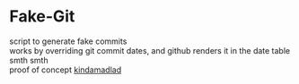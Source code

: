 # Fake-Git

script to generate fake commits    
works by overriding git commit dates, and github renders it in the date table smth smth    
proof of concept [kindamadlad](https://github.com/kinda-mad-lad)
